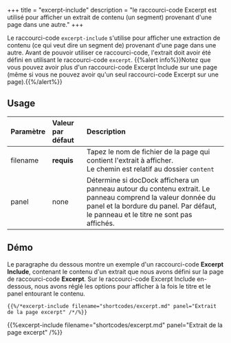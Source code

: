 +++
title = "excerpt-include"
description = "le raccourci-code Excerpt est utilisé pour afficher un extrait de contenu (un segment) provenant d'une page dans une autre."
+++

Le raccourci-code `excerpt-include` s'utilise pour afficher une extraction de contenu (ce qui veut dire un segment de) provenant d'une page dans une autre.
Avant de pouvoir utiliser ce raccourci-code, l'extrait doit avoir été défini en utilisant le raccourci-code `excerpt`. {{%alert info%}}Notez que vous pouvez avoir plus d'un raccourci-code Excerpt Include sur une page (même si vous ne pouvez avoir qu'un seul raccourci-code Excerpt sur une page).{{%/alert%}}


## Usage

| Paramètre | Valeur par défaut | Description |
|:--|:--|:--|
| filename | **requis** | Tapez le nom de fichier de la page qui contient l'extrait à afficher.<br/>Le chemin est relatif au dossier `content`|
| panel | none | Détermine si docDock affichera un panneau autour du contenu extrait. Le panneau comprend la valeur donnée du panel et la bordure du panel. Par défaut, le panneau et le titre ne sont pas affichés.|

## Démo
Le paragraphe du dessous montre un exemple d'un raccourci-code **Excerpt Include**, contenant le contenu d'un extrait que nous avons défini sur la page de raccourci-code **Excerpt**. Sur le raccourci-code Excerpt Include en-dessous, nous avons réglé les options pour afficher à la fois le titre et le panel entourant le contenu.

	{{%/*excerpt-include filename="shortcodes/excerpt.md" panel="Extrait de la page excerpt" /*/%}}

{{%excerpt-include filename="shortcodes/excerpt.md" panel="Extrait de la page excerpt" /%}}
